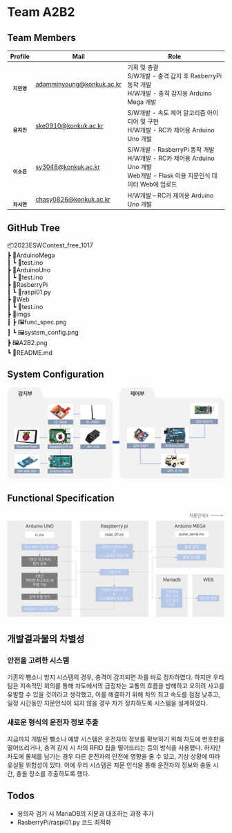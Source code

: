 # Team A2B2

## Team Members

| Profile | Mail | Role |
| ------- | ---- | ---- |
| <div align="center"><img src="https://github.com/ESWContest-A2B2/2023ESWContest/assets/141810581/dd8736d0-a3ea-4dae-8b10-202b5c2a2855" width="70px;" alt=""/><br/><sub><b>지민영</b><sub></a></div> | adamminyoung@konkuk.ac.kr | 기획 및 총괄<br/>S/W개발 - 충격 감지 후 RasberryPi 동작 개발<br/>H/W개발 - 충격 감지용 Arduino Mega 개발 |
| <div align="center"><img src="https://github.com/ESWContest-A2B2/2023ESWContest/assets/141810581/da63ace4-d7a5-4b2c-a0b3-79af0bdbb1c0" width="70px;" alt=""/><br/><sub><b>윤지민</b><sub></a></div> | ske0910@konkuk.ac.kr | S/W개발 - 속도 제어 알고리즘 아이디어 및 구현<br/>H/W개발 - RC카 제어용 Arduino Uno 개발 |
| <div align="center"><img src="https://github.com/ESWContest-A2B2/2023ESWContest/assets/141810581/dd8736d0-a3ea-4dae-8b10-202b5c2a2855" width="70px;" alt=""/><br/><sub><b>이소은</b></sub></a></div> | sy3048@konkuk.ac.kr | S/W개발 - RasberryPi 동작 개발<br/>H/W개발 - RC카 제어용 Arduino Uno 개발<br/>Web개발 - Flask 이용 지문인식 데이터 Web에 업로드 |
| <div align="center"><img src="https://github.com/ESWContest-A2B2/2023ESWContest/assets/141810581/dd8736d0-a3ea-4dae-8b10-202b5c2a2855" width="70px;" alt=""/><br/><sub><b>차서연</b></sub></a></div> | chasy0826@konkuk.ac.kr | H/W개발 – RC카 제어용 Arduino Uno 개발 |

## GitHub Tree

📦2023ESWContest_free_1017 <br/>
 ┣ 📂ArduinoMega <br/>
 ┃ ┗ 📜test.ino <br/>
 ┣ 📂ArduinoUno <br/>
 ┃ ┗ 📜test.ino <br/>
 ┣ 📂RasberryPi <br/>
 ┃ ┗ 📜raspi01.py <br/>
 ┣ 📂Web <br/>
 ┃ ┗ 📜test.ino <br/>
 ┣ 📂imgs <br/>
 ┃ ┣ 🖼️func_spec.png <br/>
 ┃ ┗ 🖼️system_config.png <br/>
 ┣ 🖼️A2B2.png <br/> 
 ┗ 📜README.md

## System Configuration
![](./imgs/system_config.png)

## Functional Specification
![](./imgs/func_spec.png)

## 개발결과물의 차별성

### 안전을 고려한 시스템
기존의 뺑소니 방지 시스템의 경우, 충격이 감지되면 차를 바로 정차하였다. 하지만 우리 팀은 지속적인 회의를 통해 차도에서의 급정차는 교통의 흐름을 방해하고 오히려 사고를 유발할 수 있을 것이라고 생각했고, 이를 해결하기 위해 차의 최고 속도를 점점 낮추고, 일정 시간동안 지문인식이 되지 않을 경우 차가 정차하도록 시스템을 설계하였다.

### 새로운 형식의 운전자 정보 추출
지금까지 개발된 뺑소니 예방 시스템은 운전자의 정보를 확보하기 위해 차도에 번호판을 떨어뜨리거나, 충격 감지 시 차의 RFID 칩을 떨어뜨리는 등의 방식을 사용했다. 하지만 차도에 물체를 남기는 경우 다른 운전자의 안전에 영향을 줄 수 있고, 기상 상황에 따라 유실될 위험성이 있다. 이에 우리 시스템은 지문 인식을 통해 운전자의 정보와 충돌 시간, 충돌 장소를 추출하도록 했다.

## Todos

- 용의자 검거 시 MariaDB의 지문과 대조하는 과정 추가
- RasberryPi/raspi01.py 코드 최적화

